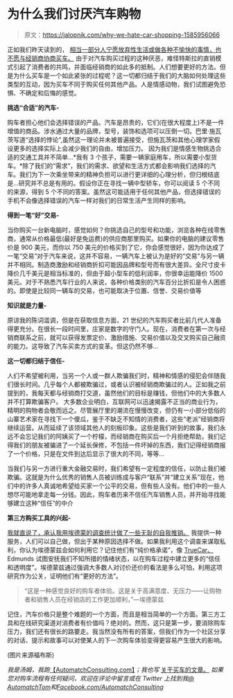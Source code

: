 # 为什么我们讨厌汽车购物

> 原文：<https://jalopnik.com/why-we-hate-car-shopping-1585956066>

正如我们昨天读到的， [相当一部分人宁愿放弃性生活或做各种不愉快的事情，也不愿与经销商协商买车。](http://jalopnik.com/seems-americans-would-rather-not-fuck-and-do-taxes-than-1585687929) 由于对汽车购买过程的这种厌恶，难怪特斯拉的直销模式引起了消费者的共鸣，并面临经销商的如此多的抵制。人们想要更好的方法。但是为什么买车是一个如此紧张的过程呢？这一切都归结于我们的大脑如何处理这些类型的互动，因为买车不同于购买任何其他产品。人是情感动物，我们试图避免恐惧、不确定和后悔的感觉。



**挑选“合适”的汽车-**

购车者担心他们会选择错误的产品。汽车是昂贵的，它们(在很大程度上)不是一件增值的商品。涉水通过大量的品牌，型号，装饰和选项可以压倒一切。巴里·施瓦茨写道“选择的悖论”,虽然这一理论并未被普遍接受，但施瓦茨和其他心理学家假设更多的选择实际上会减少我们的自由，增加压力。 因为我们是情感生物挑选合适的交通工具并不简单...*我有 3 个孩子，需要一辆家庭用车，所以需要小型货车。*除了我们的“需求”，我们的需求、欲望和生活方式都会影响我们选择的汽车。我们为下一次乘坐带来的精神负担可以进行更详细的心理分析，但归根结底是...研究并不总是有用的。假设你正在寻找一辆中型轿车，你可以阅读 5 个不同的来源，得到 5 个不同的答案。虽然这可能适用于任何其他产品，但选择错误的手机不会像选择错误的汽车一样对我们的日常生活产生同样的影响。

**得到一笔“好”交易-**

当你购买一台新电脑时，感觉如何？你挑选自己的型号和功能，浏览各种在线零售商，通常从价格最低(最好是免运费)的供应商那里购买。如果你的电脑的建议零售价是 900 美元，而你以 750 美元的价格买到了它，你会感觉很好，因为你达成了一笔“交易”对于汽车来说，这并不容易，一辆汽车上被认为是好的“交易”与另一辆并不相同。制造商激励和经销商折扣可能因品牌和型号而有很大差异。全尺寸皮卡降价几千美元是相当标准的，但由于超小型车的低利润率，你很幸运能降价 1500 美元。对于不熟悉汽车行业的人来说，各种价格类别的汽车百分比折扣是令人困惑的。即使是比较同一辆车的交易，也可能取决于位置、信誉、交易价值等

**知识就是力量-**

原谅我的陈词滥调，但是在获取信息方面，21 世纪的汽车购买者比前几代人准备得更充分。在很长一段时间里，庄家是数字的守门人。现在，消费者在第一次与经销商联系之前，就可以获得发票定价、激励措施、交易价值以及交叉购买自己融资的能力。这导致了汽车买卖方式的变革。但这仍然不够...

**这一切都归结于信任-**

人们不希望被利用，当另一个人或一群人欺骗我们时，精神和情感的侵犯会伴随我们很长时间。几乎每个人都被欺骗过，或者认识被经销商欺骗过的人。正如我之前提到的，我每天都与经销商打交道，虽然他们的目标是赚钱，但他们中的大多数人并不打算欺骗客户。 大多数企业明白，互联网可以迅速揭露不正当的商业行为，精明的购物者会敬而远之。尽管展厅里的潮流在慢慢改变，但仍有一小部分低俗的山寨艺术家在寻找下一个傻瓜，鉴于不缺乏不知情的消费者，这些“老派”经销商将继续运营。从而延续了该领域其他人的刻板印象。这些是我们听到的故事，我们永远不会忘记我们的阿姨买了一个柠檬，而经销商在购买后一个月拒绝帮助，我们记得我们的朋友被骗进了一个延长保修，不包括一件坏掉的东西，我们记得经销商报了一个价格，只是在文件到达后显示了很大的不同，等等…

当我们与另一方进行重大金融交易时，我们希望有一定程度的信任，以防止我们被欺骗。这就是为什么优秀的销售人员被训练成与客户“联系”并“建立关系”现在，他们中的许多人真诚地希望给买家一个公平的交易，但有些人没有。他们中的一些人想尽可能地拿走每一分钱。因此，购车者历来不信任汽车销售人员，并开始寻找能够建立这种“信任”的中介

**第三方购买工具的兴起-**

[我就直说了，承认我用埃德蒙的调查统计做了一些无耻的自我推销。](http://jalopnik.com/hi-so-yeah-and-this-is-why-i-made-a-business-out-of-d-1585701860) 我提供一种服务，人们可以自己做，但出于某种原因选择不做。如果我利用这个调查来谋取私利，你认为埃德蒙兹会如何利用它？记住他们有“纯价格承诺”，像 [TrueCar、](https://jalopnik.com/the-truth-about-truecar-savings-1559397086) Edmunds 试图安抚我们不知所措的情绪状态，以在购车过程中建立更多的“信任和透明度”。埃德蒙兹通过强调大多数人对讨价还价的看法是多么可怕，利用这项研究作为公关，证明他们有“更好的方法”。

> “这是一种感觉良好的购车者体验。这是关于高满意度、无压力——让购物者和销售人员在经销店的工作更加顺利，”—埃德蒙兹

记住，汽车价格只是整个难题的一个方面，而且是相当简单的一个方面。第三方工具和在线研究渠道对消费者有价值吗？绝对的。然而，这只是第一步，要消除购车压力，我们还有很长的路要走。我当然没有所有的答案，但我们作为一个社区分享的对话、提示和故事可以对使某人的下一次购车体验变得更容易产生很大的影响。

(图片来源福布斯)

*我是汤姆，我跑*[【AutomatchConsulting.com】](http://www.automatchconsulting.com/)*；我也写* [关于买车的文章。](http://automatchtom.kinja.com/tag/car-buying) *如果您对购车流程有任何疑问，欢迎在评论中留言或在 Twitter 上找到我*[*@ AutomatchTom*](https://twitter.com/AutomatchTom)*和*[*Facebook.com/AutomatchConsulting*](https://www.facebook.com/AutomatchConsulting)
